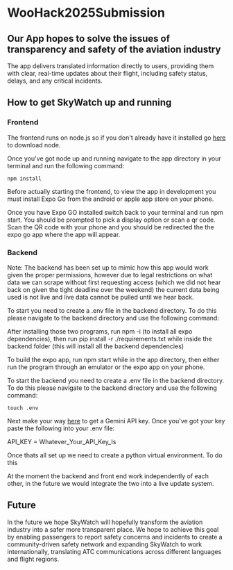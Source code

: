 # WooHack2025Submission

## Our App hopes to solve the issues of transparency and safety of the aviation industry

The app delivers translated information directly to users, providing them with clear, real-time updates about their flight, including safety status, delays, and any critical incidents.

## How to get SkyWatch up and running

### Frontend

The frontend runs on node.js so if you don't already have it installed go [here](https://nodejs.org/en/download) to download node. 

Once you've got node up and running navigate to the app directory in your terminal and run the following command:

```npm install```

Before actually starting the frontend, to view the app in development you must install Expo Go from the android or apple app store on your phone. 

Once you have Expo GO installed switch back to your terminal and run npm start. You should be prompted to pick a display option or scan a qr code. Scan the QR code with your phone and you should be redirected the the expo go app where the app will appear.

### Backend

Note: The backend has been set up to mimic how this app would work given the proper permissions, however due to legal restrictions on what data we can scrape without first requesting access (which we did not hear back on given the tight deadline over the weekend) the current data being used is not live and live data cannot be pulled until we hear back. 

To start you need to create a .env file in the backend directory. To do this please navigate to the backend directory and use the following command:

After installing those two programs, run npm -i (to install all expo dependencies), then run pip install -r ./requirements.txt while inside the backend folder (this will install all the backend dependencies)

To build the expo app, run npm start while in the app directory, then either run the program through an emulator or the expo app on your phone.

To start the backend you need to create a .env file in the backend directory. To do this please navigate to the backend directory and use the following command:

`touch .env`

Next make your way [here](https://ai.google.dev/gemini-api/docs/api-key) to get a Gemini API key. Once you've got your key paste the following into your .env file:

API_KEY = Whatever_Your_API_Key_Is

Once thats all set up we need to create a python virtual environment. To do this 

At the moment the backend and front end work independently of each other, in the future we would integrate the two into a live update system.

## Future

In the future we hope SkyWatch will hopefully transform the aviation industry into a safer more transparent place. We hope to achieve this goal by enabling passengers to report safety concerns and incidents to create a community-driven safety network and expanding SkyWatch to work internationally, translating ATC communications across different languages and flight regions.
